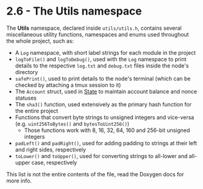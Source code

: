 # 2.6 - The Utils namespace

The **Utils** namespace, declared inside `utils/utils.h`, contains several miscellaneous utility functions, namespaces and enums used throughout the whole project, such as:

* A `Log` namespace, with short label strings for each module in the project
* `logToFile()` and `logToDebug()`, used with the `Log` namespace to print details to the respective `log.txt` and `debug.txt` files inside the node's directory
* `safePrint()`, used to print details to the node's terminal (which can be checked by attaching a tmux session to it)
* The `Account` struct, used in [State](../ch4/4-4.md) to maintain account balance and nonce statuses
* The `sha3()` function, used extensively as the primary hash function for the entire project
* Functions that convert byte strings to unsigned integers and vice-versa (e.g. `uint256ToBytes()` and `bytesToUint256()`)
  * Those functions work with 8, 16, 32, 64, 160 and 256-bit unsigned integers
* `padLeft()` and `padRight()`, used for adding padding to strings at their left and right sides, respectively
* `toLower()` and `toUpper()`, used for converting strings to all-lower and all-upper case, respectively

This list is not the entire contents of the file, read the Doxygen docs for more info.

